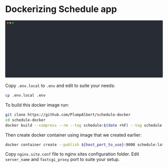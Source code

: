 # Dockerizing Schedule app
<img src="./onefetch.svg" />

Copy `.env.local` to `.env` and edit to suite your needs:
```bash
cp .env.local .env
```

To build this docker image run:
```bash
git clone https://github.com/PlumpAlbert/schedule-docker
cd schedule-docker
docker build --compress --rm --tag schedule:$(date +%F) --tag schedule:latest .
```

Then create docker container using image that we created earlier:
```bash
docker container create --publish ${host_port_to_use}:9000 schedule:latest
```

Copy `nginx.site.conf` file to nginx sites configuration folder. Edit
`server_name` and `fastcgi_proxy` port to suite your setup.
